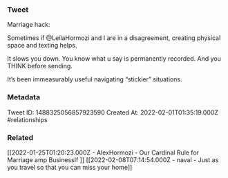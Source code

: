 ### Tweet
Marriage hack: 

Sometimes if @LeilaHormozi and I are in a disagreement, creating physical space and texting helps.

It slows you down. You know what u say is permanently recorded. And you THINK before sending. 

It’s been immeasurably useful navigating “stickier” situations.

### Metadata
Tweet ID: 1488325056857923590
Created At: 2022-02-01T01:35:19.000Z
#relationships 

### Related
[[2022-01-25T01:20:23.000Z - AlexHormozi - Our Cardinal Rule for Marriage amp BusinessIf ]]
[[2022-02-08T07:14:54.000Z - naval - Just as you travel so that you can miss your home]]

